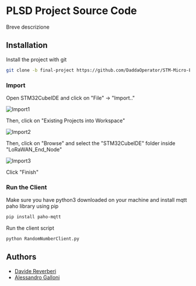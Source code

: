 # PLSD Project Source Code
Breve descrizione

## Installation
Install the project with git
```bash
git clone -b final-project https://github.com/DaddaOperator/STM-Micro-Exercises_PLSD.git
```

### Import
Open STM32CubeIDE and click on "File" -> "Import.."

![Import1](https://raw.githubusercontent.com/DaddaOperator/STM-Micro-Exercises_PLSD/final-project/readme_media/import1.png)

Then, click on "Existing Projects into Workspace"

![Import2](https://raw.githubusercontent.com/DaddaOperator/STM-Micro-Exercises_PLSD/final-project/readme_media/import2.png)

Then, click on "Browse" and select the "STM32CubeIDE" folder inside "LoRaWAN_End_Node"

![Import3](https://raw.githubusercontent.com/DaddaOperator/STM-Micro-Exercises_PLSD/final-project/readme_media/import3.png)

Click "Finish"

### Run the Client
Make sure you have python3 downloaded on your machine and install mqtt paho library using pip
```bash
pip install paho-mqtt
```
Run the client script
```bash
python RandomNumberClient.py
```


## Authors

- [Davide Reverberi](https://www.github.com/DaddaOperator)
- [Alessandro Galloni](https://www.github.com/gallons29)
